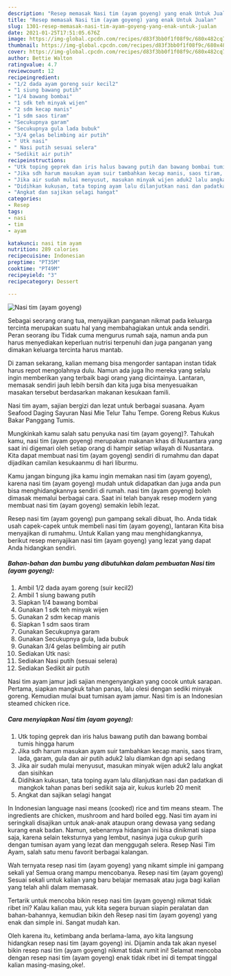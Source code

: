 ```yaml
---
description: "Resep memasak Nasi tim (ayam goyeng) yang enak Untuk Jualan"
title: "Resep memasak Nasi tim (ayam goyeng) yang enak Untuk Jualan"
slug: 1301-resep-memasak-nasi-tim-ayam-goyeng-yang-enak-untuk-jualan
date: 2021-01-25T17:51:05.676Z
image: https://img-global.cpcdn.com/recipes/d83f3bb0f1f08f9c/680x482cq70/nasi-tim-ayam-goyeng-foto-resep-utama.jpg
thumbnail: https://img-global.cpcdn.com/recipes/d83f3bb0f1f08f9c/680x482cq70/nasi-tim-ayam-goyeng-foto-resep-utama.jpg
cover: https://img-global.cpcdn.com/recipes/d83f3bb0f1f08f9c/680x482cq70/nasi-tim-ayam-goyeng-foto-resep-utama.jpg
author: Bettie Walton
ratingvalue: 4.7
reviewcount: 12
recipeingredient:
- "1/2 dada ayam goreng suir kecil2"
- "1 siung bawang putih"
- "1/4 bawang bombai"
- "1 sdk teh minyak wijen"
- "2 sdm kecap manis"
- "1 sdm saos tiram"
- "Secukupnya garam"
- "Secukupnya gula lada bubuk"
- "3/4 gelas belimbing air putih"
- " Utk nasi"
- " Nasi putih sesuai selera"
- "Sedikit air putih"
recipeinstructions:
- "Utk toping geprek dan iris halus bawang putih dan bawang bombai tumis hingga harum"
- "Jika sdh harum masukan ayam suir tambahkan kecap manis, saos tiram, lada, garam, gula dan air putih aduk2 lalu diamkan dgn api sedang"
- "Jika air sudah mulai menyusut, masukan minyak wijen aduk2 lalu angkat dan sisihkan"
- "Didihkan kukusan, tata toping ayam lalu dilanjutkan nasi dan padatkan di mangkok tahan panas beri sedikit saja air, kukus kurleb 20 menit"
- "Angkat dan sajikan selagi hangat"
categories:
- Resep
tags:
- nasi
- tim
- ayam

katakunci: nasi tim ayam 
nutrition: 289 calories
recipecuisine: Indonesian
preptime: "PT35M"
cooktime: "PT49M"
recipeyield: "3"
recipecategory: Dessert

---
```



![Nasi tim (ayam goyeng)](https://img-global.cpcdn.com/recipes/d83f3bb0f1f08f9c/680x482cq70/nasi-tim-ayam-goyeng-foto-resep-utama.jpg)

Sebagai seorang orang tua, menyajikan panganan nikmat pada keluarga tercinta merupakan suatu hal yang membahagiakan untuk anda sendiri. Peran seorang ibu Tidak cuma mengurus rumah saja, namun anda pun harus menyediakan keperluan nutrisi terpenuhi dan juga panganan yang dimakan keluarga tercinta harus mantab.

Di zaman  sekarang, kalian memang bisa mengorder santapan instan tidak harus repot mengolahnya dulu. Namun ada juga lho mereka yang selalu ingin memberikan yang terbaik bagi orang yang dicintainya. Lantaran, memasak sendiri jauh lebih bersih dan kita juga bisa menyesuaikan masakan tersebut berdasarkan makanan kesukaan famili. 

Nasi tim ayam, sajian bergizi dan lezat untuk berbagai suasana. Ayam Seafood Daging Sayuran Nasi Mie Telur Tahu Tempe. Goreng Rebus Kukus Bakar Panggang Tumis.

Mungkinkah kamu salah satu penyuka nasi tim (ayam goyeng)?. Tahukah kamu, nasi tim (ayam goyeng) merupakan makanan khas di Nusantara yang saat ini digemari oleh setiap orang di hampir setiap wilayah di Nusantara. Kita dapat membuat nasi tim (ayam goyeng) sendiri di rumahmu dan dapat dijadikan camilan kesukaanmu di hari liburmu.

Kamu jangan bingung jika kamu ingin memakan nasi tim (ayam goyeng), karena nasi tim (ayam goyeng) mudah untuk didapatkan dan juga anda pun bisa menghidangkannya sendiri di rumah. nasi tim (ayam goyeng) boleh dimasak memalui berbagai cara. Saat ini telah banyak resep modern yang membuat nasi tim (ayam goyeng) semakin lebih lezat.

Resep nasi tim (ayam goyeng) pun gampang sekali dibuat, lho. Anda tidak usah capek-capek untuk membeli nasi tim (ayam goyeng), lantaran Kita bisa menyajikan di rumahmu. Untuk Kalian yang mau menghidangkannya, berikut resep menyajikan nasi tim (ayam goyeng) yang lezat yang dapat Anda hidangkan sendiri.

<!--inarticleads1-->

##### Bahan-bahan dan bumbu yang dibutuhkan dalam pembuatan Nasi tim (ayam goyeng):

1. Ambil 1/2 dada ayam goreng (suir kecil2)
1. Ambil 1 siung bawang putih
1. Siapkan 1/4 bawang bombai
1. Gunakan 1 sdk teh minyak wijen
1. Gunakan 2 sdm kecap manis
1. Siapkan 1 sdm saos tiram
1. Gunakan Secukupnya garam
1. Gunakan Secukupnya gula, lada bubuk
1. Gunakan 3/4 gelas belimbing air putih
1. Sediakan  Utk nasi:
1. Sediakan  Nasi putih (sesuai selera)
1. Sediakan Sedikit air putih


Nasi tim ayam jamur jadi sajian mengenyangkan yang cocok untuk sarapan. Pertama, siapkan mangkuk tahan panas, lalu olesi dengan sediki minyak goreng. Kemudian mulai buat tumisan ayam jamur. Nasi tim is an Indonesian steamed chicken rice. 

<!--inarticleads2-->

##### Cara menyiapkan Nasi tim (ayam goyeng):

1. Utk toping geprek dan iris halus bawang putih dan bawang bombai tumis hingga harum
1. Jika sdh harum masukan ayam suir tambahkan kecap manis, saos tiram, lada, garam, gula dan air putih aduk2 lalu diamkan dgn api sedang
1. Jika air sudah mulai menyusut, masukan minyak wijen aduk2 lalu angkat dan sisihkan
1. Didihkan kukusan, tata toping ayam lalu dilanjutkan nasi dan padatkan di mangkok tahan panas beri sedikit saja air, kukus kurleb 20 menit
1. Angkat dan sajikan selagi hangat


In Indonesian language nasi means (cooked) rice and tim means steam. The ingredients are chicken, mushroom and hard boiled egg. Nasi tim ayam ini seringkali disajikan untuk anak-anak ataupun orang dewasa yang sedang kurang enak badan. Namun, sebenarnya hidangan ini bisa dinikmati siapa saja, karena selain teksturnya yang lembut, nasinya juga cukup gurih dengan tumisan ayam yang lezat dan menggugah selera. Resep Nasi Tim Ayam, salah satu menu favorit berbagai kalangan. 

Wah ternyata resep nasi tim (ayam goyeng) yang nikamt simple ini gampang sekali ya! Semua orang mampu mencobanya. Resep nasi tim (ayam goyeng) Sesuai sekali untuk kalian yang baru belajar memasak atau juga bagi kalian yang telah ahli dalam memasak.

Tertarik untuk mencoba bikin resep nasi tim (ayam goyeng) nikmat tidak ribet ini? Kalau kalian mau, yuk kita segera buruan siapin peralatan dan bahan-bahannya, kemudian bikin deh Resep nasi tim (ayam goyeng) yang enak dan simple ini. Sangat mudah kan. 

Oleh karena itu, ketimbang anda berlama-lama, ayo kita langsung hidangkan resep nasi tim (ayam goyeng) ini. Dijamin anda tak akan nyesel bikin resep nasi tim (ayam goyeng) nikmat tidak rumit ini! Selamat mencoba dengan resep nasi tim (ayam goyeng) enak tidak ribet ini di tempat tinggal kalian masing-masing,oke!.

